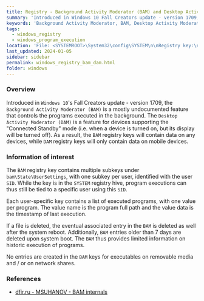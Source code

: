 ```yaml
---
title: Registry - Background Activity Moderator (BAM) and Desktop Activity Moderator (DAM)
summary: 'Introduced in Windows 10 Fall Creators update - version 1709, the Background Activity Moderator (BAM) is a mostly undocumented feature that controls the programs executed in the background.The Desktop Activity Moderator (DAM) is a feature for mobile devices, that support the "Connected Standby" mode (and thus hold no data on Windows desktop or server).\n\nIf a file is deleted, the eventual associated entry in the BAM is deleted as well after the system reboot. Additionally, BAM entries older than 7 days are deleted upon system boot.\n\nInformation of interest: program full path, timestamp of execution, and executing user (as the values are grouped by user SID).'
keywords: 'Background Activity Moderator, BAM, Desktop Activity Moderator, DAM'
tags:
  - windows_registry
  - windows_program_execution
location: 'File: <SYSTEMROOT>\System32\config\SYSTEM\n\nRegistry key:\nHKLM\SYSTEM\CurrentControlSet\Services\bam\UserSettings\<SID>\*\nHKLM\SYSTEM\CurrentControlSet\Services\dam\UserSettings\<SID>\*\n\nStarting from Windows 10 1809:\n HKLM\SYSTEM\CurrentControlSet\Services\bam\State\UserSettings\<SID>\*\nHKLM\SYSTEM\CurrentControlSet\Services\dam\State\UserSettings\<SID>\*'
last_updated: 2024-01-05
sidebar: sidebar
permalink: windows_registry_bam_dam.html
folder: windows
---
```


### Overview

Introduced in `Windows 10`'s Fall Creators update - version 1709, the
`Background Activity Moderator (BAM)` is a mostly undocumented feature that
controls the programs executed in the background. The
`Desktop Activity Moderator (DAM)` is a feature for devices supporting the
"Connected Standby" mode (i.e. when a device is turned on, but its display will
be turned off). As a result, the `BAM` registry keys will contain data on any
devices, while `DAM` registry keys will only contain data on mobile devices.

### Information of interest

The `BAM` registry key contains multiple subkeys under
`bam\State\UserSettings`, with one subkey per user, identified with the user
`SID`. While the key is in the `SYSTEM` registry hive, program executions can
thus still be tied to a specific user using this `SID`.

Each user-specific key contains a list of executed programs, with one value per
program. The value name is the program full path and the value data is the
timestamp of last execution.

If a file is deleted, the eventual associated entry in the `BAM` is deleted as
well after the system reboot. Additionally, `BAM` entries older than 7 days are
deleted upon system boot. The `BAM` thus provides limited information on
historic execution of programs.

No entries are created in the `BAM` keys for executables on removable media
and / or on network shares.

### References

  - [dfir.ru - MSUHANOV - BAM internals](https://dfir.ru/2020/04/08/bam-internals/)
